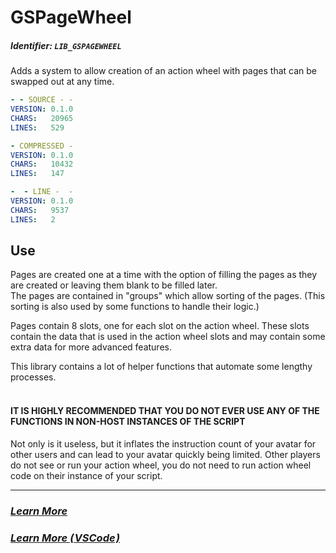 # GSPageWheel
##### Identifier: `LIB_GSPAGEWHEEL`
Adds a system to allow creation of an action wheel with pages that can be swapped out at any time.

```yaml
- - SOURCE - -
VERSION: 0.1.0
CHARS:   20965
LINES:   529

- COMPRESSED -
VERSION: 0.1.0
CHARS:   10432
LINES:   147

-  - LINE -  -
VERSION: 0.1.0
CHARS:   9537
LINES:   2
```

## Use
Pages are created one at a time with the option of filling the pages as they are created or leaving them blank to be filled later.  
The pages are contained in "groups" which allow sorting of the pages. (This sorting is also used by some functions to handle their logic.)

Pages contain 8 slots, one for each slot on the action wheel. These slots contain the data that is used in the action wheel slots and may contain some extra data for more advanced features.

This library contains a lot of helper functions that automate some lengthy processes.  
&nbsp;
#### **IT IS HIGHLY RECOMMENDED THAT YOU DO NOT EVER USE ANY OF THE FUNCTIONS IN NON-HOST INSTANCES OF THE SCRIPT**
Not only is it useless, but it inflates the instruction count of your avatar for other users and can lead to your avatar quickly being limited. Other players do not see or run your action wheel, you do not need to run action wheel code on their instance of your script.

***
### [***Learn More***](./.wiki/_main.md)
### [***Learn More ( VSCode )***](./.wiki-vs/_main.md)
